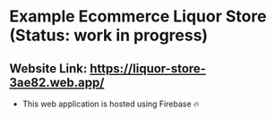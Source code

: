 # Example Ecommerce Liquor Store (Status: work in progress)
## Website Link: https://liquor-store-3ae82.web.app/

- This web application is hosted using Firebase 🔥



